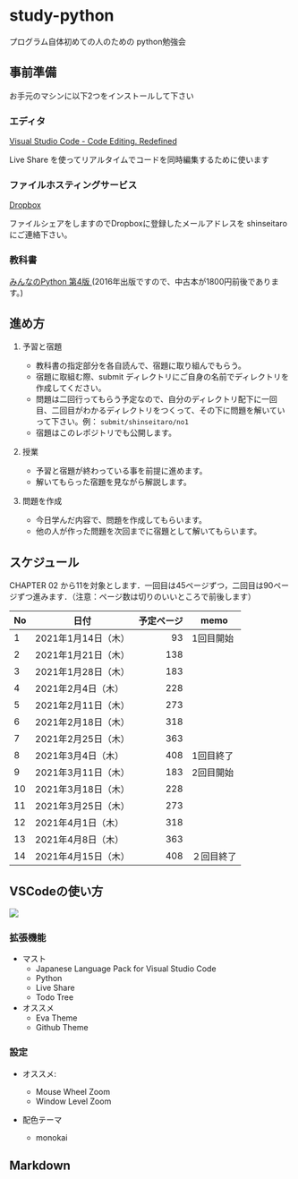 # study-python
プログラム自体初めての人のための python勉強会

## 事前準備

お手元のマシンに以下2つをインストールして下さい

### エディタ
[Visual Studio Code - Code Editing. Redefined](https://code.visualstudio.com/)

Live Share を使ってリアルタイムでコードを同時編集するために使います

### ファイルホスティングサービス
[Dropbox](https://www.dropbox.com/)

ファイルシェアをしますのでDropboxに登録したメールアドレスを shinseitaro にご連絡下さい。

### 教科書

[みんなのPython 第4版 ](https://www.amazon.co.jp/dp/479738946X)(2016年出版ですので、中古本が1800円前後であります。)

## 進め方
1. 予習と宿題
    + 教科書の指定部分を各自読んで、宿題に取り組んでもらう。
    + 宿題に取組む際、submit ディレクトリにご自身の名前でディレクトリを作成してください。
    + 問題は二回行ってもらう予定なので、自分のディレクトリ配下に一回目、二回目がわかるディレクトリをつくって、その下に問題を解いていって下さい。例： `submit/shinseitaro/no1` 
    + 宿題はこのレポジトリでも公開します。

1. 授業
    + 予習と宿題が終わっている事を前提に進めます。
    + 解いてもらった宿題を見ながら解説します。
1. 問題を作成
    + 今日学んだ内容で、問題を作成してもらいます。
    + 他の人が作った問題を次回までに宿題として解いてもらいます。



## スケジュール 

CHAPTER 02 から11を対象とします．一回目は45ページずつ，二回目は90ページずつ進みます．（注意：ページ数は切りのいいところで前後します）

No|日付|予定ページ|memo
---|---|---:|---
1|2021年1月14日（木）|93|1回目開始
2|2021年1月21日（木）|138|
3|2021年1月28日（木）|183|
4|2021年2月4日（木）|228|
5|2021年2月11日（木）|273|
6|2021年2月18日（木）|318|
7|2021年2月25日（木）|363|
8|2021年3月4日（木）|408|1回目終了
9|2021年3月11日（木）|183|2回目開始
10|2021年3月18日（木）|228|
11|2021年3月25日（木）|273|
12|2021年4月1日（木）|318|
13|2021年4月8日（木）|363|
14|2021年4月15日（木）|408|２回目終了


## VSCodeの使い方


![](https://i.imgur.com/Ltk3oht.jpg)

### 拡張機能
+ マスト
    + Japanese Language Pack for Visual Studio Code
    + Python
    + Live Share
    + Todo Tree
+ オススメ
    + Eva Theme 
    + Github Theme
    

### 設定
+ オススメ: 
    + Mouse Wheel Zoom
    + Window Level Zoom

+ 配色テーマ
    + monokai 

## Markdown 



